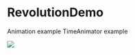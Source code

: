 # RevolutionDemo
Animation example
TimeAnimator example

<img src="ziginsider.github.io/images/capture_revolution.png">
